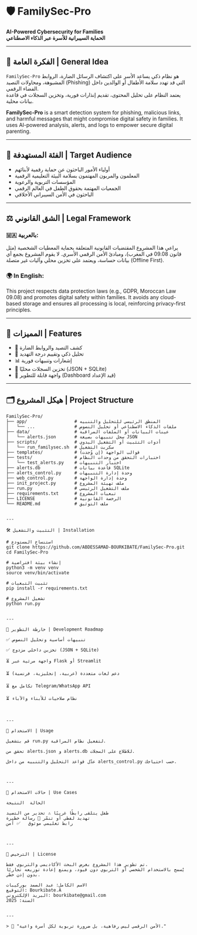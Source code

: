 
# 🛡️ FamilySec-Pro

**AI-Powered Cybersecurity for Families**  
**الحماية السيبرانية للأسرة عبر الذكاء الاصطناعي**

---

## 🧭 الفكرة العامة | General Idea

`FamilySec-Pro` هو نظام ذكي يساعد الأسر على اكتشاف الرسائل الضارة، الروابط المشبوهة، ومحاولات التصيد (Phishing) التي قد تهدد سلامة الأطفال أو الوالدين داخل الفضاء الرقمي.  
يعتمد النظام على تحليل المحتوى، تقديم إنذارات فورية، وتخزين السجلات في قاعدة بيانات محلية.

**FamilySec-Pro** is a smart detection system for phishing, malicious links, and harmful messages that might compromise digital safety in families. It uses AI-powered analysis, alerts, and logs to empower secure digital parenting.

---

## 🎯 الفئة المستهدفة | Target Audience

- أولياء الأمور الباحثون عن حماية رقمية لأبنائهم  
- المعلمون والمربون المهتمون بسلامة البيئة التعليمية الرقمية  
- المؤسسات التربوية والرعوية  
- الجمعيات المهتمة بحقوق الطفل في العالم الرقمي  
- الباحثون في الأمن السيبراني الأخلاقي

---

## ⚖️ الشق القانوني | Legal Framework

### 🇲🇦 بالعربية:
يراعي هذا المشروع المقتضيات القانونية المتعلقة بحماية المعطيات الشخصية (مثل قانون 09.08 في المغرب)، ومبادئ الأمن الرقمي الأسري. لا يقوم المشروع بجمع أي بيانات حساسة، ويعتمد على تخزين محلي وآليات غير متصلة (Offline First).

### 🌍 In English:
This project respects data protection laws (e.g., GDPR, Moroccan Law 09.08) and promotes digital safety within families. It avoids any cloud-based storage and ensures all processing is local, reinforcing privacy-first principles.

---

## 🚀 المميزات | Features

- 🔎 كشف التصيد والروابط الضارة
- 🧠 تحليل ذكي وتقييم درجة التهديد
- 📊 إشعارات وتنبيهات فورية
- 💾 تخزين السجلات محليًا (JSON + SQLite)
- 🧩 واجهة قابلة للتطوير (Dashboard قيد الإعداد)

---

## 🗂️ هيكل المشروع | Project Structure

```plaintext
FamilySec-Pro/
├── app/                  # المنطق الرئيسي للتحليل والتنبيه
│   └── ...               # ملفات الذكاء الاصطناعي أو تحليل النصوص
├── data/                 # عينات البيانات أو الملفات المراقبة
│   └── alerts.json       # سجل تنبيهات بصيغة JSON
├── scripts/              # أدوات التثبيت أو التشغيل اليدوي
│   └── run_familysec.sh  # سكربت التشغيل
├── templates/            # قوالب الواجهة (إن وُجدت)
├── tests/                # اختبارات التحقق من وحدات النظام
│   └── test_alerts.py    # اختبار التنبيهات
├── alerts.db             # قاعدة بيانات SQLite
├── alerts_control.py     # وحدة إدارة التنبيهات
├── web_control.py        # وحدة إدارة الواجهة
├── init_project.py       # ملف تهيئة المشروع
├── run.py                # ملف التشغيل الرئيسي
├── requirements.txt      # تبعيات المشروع
├── LICENSE               # الرخصة القانونية
└── README.md             # ملف التوثيق


---

🛠️ التثبيت والتشغيل | Installation

# استنساخ المستودع
git clone https://github.com/ABDESSAMAD-BOURKIBATE/FamilySec-Pro.git
cd FamilySec-Pro

# إنشاء بيئة افتراضية
python3 -m venv venv
source venv/bin/activate

# تثبيت التبعيات
pip install -r requirements.txt

# تشغيل المشروع
python run.py


---

🔬 خارطة التطوير | Development Roadmap

✅ تنبيهات أساسية وتحليل النصوص

✅ تخزين داخلي مزدوج (JSON + SQLite)

⏳ واجهة مرئية عبر Flask أو Streamlit

⏳ دعم لغات متعددة (عربية، إنجليزية، فرنسية)

⏳ تكامل مع Telegram/WhatsApp API

⏳ نظام صلاحيات للأبناء والآباء



---

🧪 الاستخدام | Usage

قم بتشغيل run.py لتفعيل نظام المراقبة.

تحقق من alerts.json و alerts.db للاطلاع على السجلات.

عدّل قواعد التحليل والتنبيه من داخل alerts_control.py حسب احتياجك.



---

📌 حالات الاستخدام | Use Cases

الحالة	النتيجة

طفل يتلقى رابطًا غريبًا	⚠️ تحذير من التصيد
تهديد لفظي أو تنمّر	🚨 رسالة خطيرة
رابط تعليمي موثوق	✅ آمن



---

📜 الترخيص | License

تم تطوير هذا المشروع بغرض البحث الأكاديمي والتربوي فقط.
يُسمح بالاستخدام الشخصي أو التربوي دون قيود، ويمنع إعادة توزيعه تجاريًا بدون إذن خطي.

الاسم الكامل: عبد الصمد بوركيبات
التوقيع: Bourkibate.A
البريد الإلكتروني: bourkibate@gmail.com
السنة: 2025


---

> 💬 "الأمن الرقمي ليس رفاهية، بل ضرورة تربوية لكل أسرة واعية."



